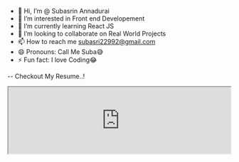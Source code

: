- 👋 Hi, I’m @ Subasrin Annadurai
- 👀 I’m interested in Front end Developement
- 🌱 I’m currently learning React JS
- 💞️ I’m looking to collaborate on Real World Projects
- 📫 How to reach me subasri22992@gmail.com
- 😄 Pronouns: Call Me Suba😅
- ⚡ Fun fact: I love Coding😂


-- Checkout My Resume..!
<html>
  <body>
    <iframe src="https://drive.google.com/file/d/1PV6m6vgBOfRL4SmO6tXsZs5TB-9ugyFg/view?usp=drive_link" style="width:500px"></iframe>
  </body>
</html>
